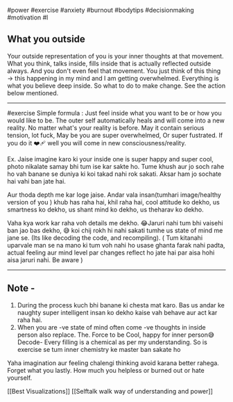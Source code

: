 #power #exercise #anxiety #burnout #bodytips #decisionmaking #motivation #l

## What you outside


Your outside representation of you is your inner thoughts at that movement.
What you think, talks inside, fills inside that is actually reflected outside always. And you don't even feel that movement. You just think of this thing → this happening in my mind and I am getting overwhelmed.
Everything is what you believe deep inside. So what to do to make change. See the action below mentioned.

----
#exercise 
Simple formula : 
Just feel inside what you want to be or how you would like to be. The outer self automatically heals and will come into a new reality.
No matter what's your reality is before. May it contain serious tension, lot fuck, May be you are super overwhelmed, Or super fustrated. If you do it ❤️‍🩹 well you will come in new consciousness/reality.


Ex. Jaise imagine karo ki your inside one is super happy and super cool, photo nikalate samay bhi tum ise kar sakte ho. Tume khush aur jo soch rahe ho vah banane se duniya ki koi takad nahi rok sakati. Aksar ham jo sochate hai vahi ban jate hai.

Aur thoda depth me kar loge jaise. Andar vala insan(tumhari image/healthy version of you )  khub has raha hai, khil raha hai, cool attitude ko dekho, us smartness ko dekho, us shant mind ko dekho, us theharav ko dekho. 

Vaha kya work kar raha voh details me dekho. 😂Jaruri nahi tum bhi vaisehi ban jao bas dekho, 😅 koi chij rokh hi nahi sakati tumhe us state of mind me jane se. (Its like decoding the code, and recompiling). ( Tum kitanahi uparvale man se na mano ki tum voh nahi ho usase ghanta farak nahi padta, actual feeling aur mind level par changes reflect ho jate hai par aisa hohi aisa jaruri nahi. Be aware )

---
## Note -
1)  During the process kuch bhi banane ki chesta mat karo. Bas us andar ke naughty super intelligent insan ko dekho kaise vah behave aur act kar raha hai.
 2) When you are -ve state of mind often come -ve thoughts in inside person also replace. The. Force to be Cool, happy for inner person😅
Decode- Every filling is a chemical as per my understanding. So is exercise se tum inner chemistry ke master ban sakate ho

Yaha imagination aur feeling chalengi thinking avoid karana better rahega.
Forget what you lastly. How much you helpless or burned out or hate yourself.

[[Best Visualizations]]
[[Selftalk walk way of understanding and power]]
